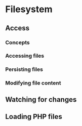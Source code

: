 # Filesystem

## Access

### Concepts

### Accessing files

### Persisting files

### Modifying file content

## Watching for changes

## Loading PHP files
